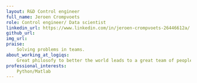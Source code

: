 ```yaml
---
layout: R&D Control engineer
full_name: Jeroen Crompvoets
role: Control engineer/ Data scientist
linkedin_url: https://www.linkedin.com/in/jeroen-crompvoets-26446612a/
github_url: 
img_url: 
praise: 
    Solving problems in teams.
about_working_at_logiqs:
    Great philosofy to better the world leads to a great team of people to work with
professional_interests: 
    Python/Matlab
---
```



<!-- Add additional content here, you can use Markdown. -->
